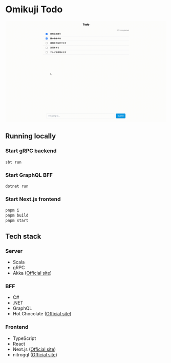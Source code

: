 # Omikuji Todo

![Demo](./assets/demo.gif)

## Running locally

### Start gRPC backend

```shell
sbt run
```

### Start GraphQL BFF

```shell
dotnet run
```

### Start Next.js frontend

```
pnpm i
pnpm build
pnpm start
```

## Tech stack

### Server

- Scala
- gRPC
- Akka ([Official site](https://akka.io/))

### BFF

- C#
- .NET
- GraphQL
- Hot Chocolate ([Official site](https://chillicream.com/docs/hotchocolate/v13))

### Frontend

- TypeScript
- React
- Next.js ([Official site](https://nextjs.org/))
- nitrogql ([Official site](https://nitrogql.vercel.app/))
